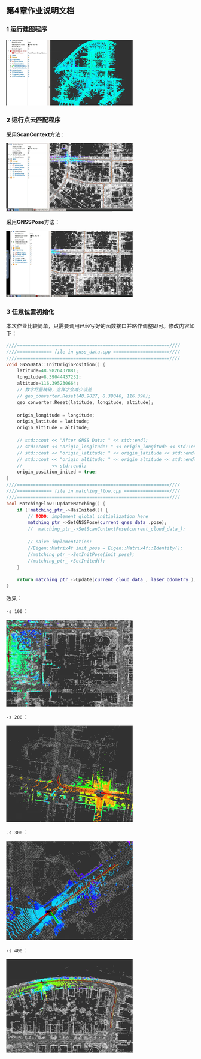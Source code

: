 ## 第4章作业说明文档

### 1 运行建图程序

<img src="第4章作业说明文档.assets/mapping.png" style="zoom:33%;" />

### 2 运行点云匹配程序

采用**ScanContext**方法：

<img src="第4章作业说明文档.assets/matching.png" style="zoom:33%;" />

采用**GNSSPose**方法：

<img src="第4章作业说明文档.assets/matching2.png" style="zoom:33%;" />

### 3 任意位置初始化

本次作业比较简单，只需要调用已经写好的函数接口并略作调整即可。修改内容如下：

```c++
////=========================================================////
////============= file in gnss_data.cpp =====================////
////=========================================================////
void GNSSData::InitOriginPosition() {
    latitude=48.9826437881;
    longitude=8.39044437232;
    altitude=116.395230664;
	// 数字尽量精确，这样才会减少误差
    // geo_converter.Reset(48.9827, 8.39046, 116.396);
    geo_converter.Reset(latitude, longitude, altitude);

    origin_longitude = longitude;
    origin_latitude = latitude;
    origin_altitude = altitude;

    // std::cout << "After GNSS Data: " << std::endl;
    // std::cout << "origin_longitude: " << origin_longitude << std::endl;
    // std::cout << "origin_latitude: " << origin_latitude << std::endl;
    // std::cout << "origin_altitude: " << origin_altitude << std::endl
    //           << std::endl;
    origin_position_inited = true;
}
////=========================================================////
////============= file in matching_flow.cpp =================////
////=========================================================////
bool MatchingFlow::UpdateMatching() {
    if (!matching_ptr_->HasInited()) {
        // TODO: implement global initialization here
        matching_ptr_->SetGNSSPose(current_gnss_data_.pose);
        //  matching_ptr_->SetScanContextPose(current_cloud_data_);

        // naive implementation:
        //Eigen::Matrix4f init_pose = Eigen::Matrix4f::Identity();
        //matching_ptr_->SetInitPose(init_pose);
        //matching_ptr_->SetInited();
    }

    return matching_ptr_->Update(current_cloud_data_, laser_odometry_);
}
```

效果：

`-s 100`：

<img src="第4章作业说明文档.assets/matchings100.png" style="zoom:33%;" />

`-s 200`：

<img src="第4章作业说明文档.assets/matchings200-1630409568101.png" style="zoom:33%;" />

`-s 300`：

<img src="第4章作业说明文档.assets/matchings300.png" style="zoom:33%;" />

`-s 400`：

<img src="第4章作业说明文档.assets/matchings400.png" style="zoom:33%;" />